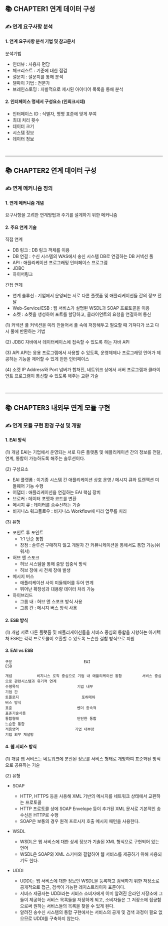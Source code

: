 ## 📚 CHAPTER1 연계 데이터 구성

### ✍ 연계 요구사항 분석 

#### 1. 연계 요구사항 분석 기법 및 참고문서 

분석기법 
- 인터뷰 : 사용자 면담 
- 체크리스트 : 기준에 대한 점검
- 설문지 : 설문지를 통해 분석
- 델파이 기법 : 전문가
- 브레인스토밍 : 자발적으로 제시된 아이디어 목록을 통해 분석 

#### 2. 인터페이스 명세서 구성요소 (인최크시데)
- 인터페이스 ID : 식별자, 명명 표준에 맞게 부여 
- 최대 처리 횟수
- 데이터 크기 
- 시스템 정보 
- 데이터 정보 
<br>
<hr>


## 📚 CHAPTER2 연계 데이터 구성

### ✍ 연계 메커니즘 정의 

#### 1. 연계 메커니즘 개념 
요구사항을 고려한 연계방법과 주기를 설계하기 위한 메커니즘 

#### 2. 주요 연계 기술 
직접 연계 
- DB 링크 : DB 링크 객체를 이용
- DB 연결 : 수신 시스템의 WAS에서 송신 시스템 DB로 연결하는 DB 커넥션 풀 
- API : 애플리케이션 프로그래밍 인터페이스 프로그램 
- JDBC
- 하이퍼링크 

간접 연계 
- 연계 솔루션 : 기업에서 운영되는 서로 다른 플랫폼 및 애플리케이션들 간의 정보 전달 
- Web-Service/ESB : 웹 서비스가 설명된 WSDL과 SOAP 프로토콜을 이용 
- 소켓 : 소켓을 생성하여 포트를 할당하고, 클라이언트의 요청을 연결하여 통신 

(1) 커넥션 풀 
커넥션을 미리 만들어서 풀 속에 저장해두고 필요할 때 가져다가 쓰고 다시 풀에 반환하는 기법

(2) JDBC
자바에서 데이터베이스에 접속할 수 있도록 하는 자바 API 

(3) API 
API는 응용 프로그램에서 사용할 수 있도록, 운영체제나 프로그래밍 언어가 제공하는 기능을 제어할 수 있게 만든 인터페이스 

(4) 소켓 
IP Address와 Port 넘버가 합쳐진, 네트워크 상에서 서버 프로그램과 클라이언트 프로그램이 통신할 수 있도록 해주는 교환 기술 


<br>
<hr>


## 📚 CHAPTER3 내외부 연계 모듈 구현 

### ✍ 연계 모듈 구현 환경 구성 및 개발 

#### 1. EAI 방식

(1) 개념 
EAI는 기업에서 운영되는 서로 다른 플랫폼 및 애플리케이션 간의 정보를 전달, 연계, 통합이 가능하도록 해주는 솔루션이다. 

(2) 구성요소 
- EAI 플랫폼 : 이기종 시스템 간 애플리케이션 상호 운영 / 메시지 큐와 트랜잭션 미들웨어 기능 수행 
- 어댑터 : 애플리케이션을 연결하는 EAI 핵심 장치
- 브로커 : 데이터 포맷과 코드를 변환
- 메시지 큐 : 데이터를 송수신하는 기술
- 비지니스 워크플로우 : 비지니스 Workflow에 따라 업무를 처리 

(3) 유형 
- 포인트 투 포인트
  - 1:1 단순 통합
  - 장점 : 솔루션 구매하지 않고 개발자 간 커뮤니케이션을 통해서도 통합 가능(쉬워서) 
- 허브 앤 스포크 
  - 허브 시스템을 통해 중앙 집중식 방식
  - 허브 장애 시 전체 장애 발생 
- 메시지 버스 
  - 애플리케이션 사이 미들웨어를 두어 연계
  - 뛰어난 확장성과 대용량 데이터 처리 가능 
- 하이브리드 
  - 그룹 내 : 허브 앤 스포크 방식 사용 
  - 그룹 간 : 메시지 버스 방식 사용

#### 2. ESB 방식 
(1) 개념 
서로 다른 플랫폼 및 애플리케이션들을 서비스 중심의 통합을 지향하는 아키텍처 
ESB는 각각 프로토콜이 호환할 수 있도록 느슨한 결합 방식으로 지원 

#### 3. EAI vs ESB 

```
구분                                EAI                                                  ESB

개념           비지니스 로직 중심으로 기업 내 애플리케이션 통합         서비스 중심으로 관련시스템과 유기적 연계
수행목적                          기업 내부                                             기업 간   
토폴로지                            포허메하                                        버스 방식
표준                             벤더 종속적                                        표준기술사용
통합형태                          단단한 통합                                       느슨한 통합
적용영역                         기업 내부망                                    기업 외부 채널망

```
#### 4. 웹 서비스 방식

(1) 개념 
웹 서비스는 네트워크에 분산된 정보를 서비스 형태로 개방하여 표준화된 방식으로 공유하는 기술

(2) 유형 

- SOAP
  - HTTP, HTTPS 등을 사용해 XML 기반의 메시지를 네트워크 상태에서 교환하는 프로토콜 
  - HTTP 프로토콜 상에 SOAP Envelope 등이 추가된 XML 문서로 기본적인 송수신은 HTTP로 수행 
  - SOAP은 보통의 경우 원격 프로시저 호출 메시지 패턴을 사용한다.

- WSDL
  - WSDL은 웹 서비스에 대한 상세 정보가 기술된 XML 형식으로 구현되어 있는 언어 
  - WSDL은 SOAP와 XML 스키마와 결합하여 웹 서비스를 제공하기 위해 사용되기도 한다. 

- UDDI
  - UDDI는 웹 서비스에 대한 정보인 WSDL을 등록하고 검색하기 위한 저장소로 공개적으로 접근, 검색이 가능한 레지스트리이자 표준이다. 
  - 서비스 제공자는 UDDI라는 서비스 소비자에게 이미 알려진 온라인 저장소에 그들이 제공하는 서비스 목록들을 저장하게 되고, 소비자들은 그 저장소에 접긍함으로써 원하는 서비스들의 목록을 찾을 수 있게 된다. 
  - 알려진 송수신 시스템의 통합 구현에서는 서비스의 공개 및 검색 과정이 필요 없으므로 UDDI를 구축하지 않는다. 

